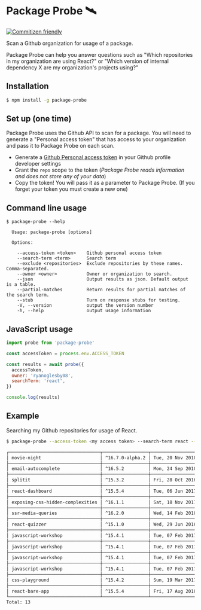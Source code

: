 # Package Probe 🛰

[![Commitizen friendly](https://img.shields.io/badge/commitizen-friendly-brightgreen.svg)](http://commitizen.github.io/cz-cli/)

Scan a Github organization for usage of a package.

Package Probe can help you answer questions such as "Which repositories in my organization are using React?" or "Which version of internal dependency X are my organization's projects using?"

## Installation

```bash
$ npm install -g package-probe
```

## Set up (one time)

Package Probe uses the Github API to scan for a package. You will need to generate a "Personal access token" that has access to your organization and pass it to Package Probe on each scan.

- Generate a [Github Personal access token](https://github.com/settings/tokens) in your Github profile developer settings
- Grant the `repo` scope to the token (_Package Probe reads information and does not store any of your data_)
- Copy the token! You will pass it as a parameter to Package Probe. (If you forget your token you must create a new one)

## Command line usage

```
$ package-probe --help

  Usage: package-probe [options]

  Options:

    --access-token <token>    Github personal access token
    --search-term <term>      Search term
    --exclude <repositories>  Exclude repositories by these names. Comma-separated.
    --owner <owner>           Owner or organization to search.
    --json                    Output results as json. Default output is a table.
    --partial-matches         Return results for partial matches of the search term.
    --stub                    Turn on response stubs for testing.
    -V, --version             output the version number
    -h, --help                output usage information
```

## JavaScript usage

```js
import probe from 'package-probe'

const accessToken = process.env.ACCESS_TOKEN

const results = await probe({
  accessToken,
  owner: 'ryanoglesby08',
  searchTerm: 'react',
})

console.log(results)
```

## Example

Searching my Github repositories for usage of React.

```bash
$ package-probe --access-token <my access token> --search-term react --owner ryanoglesby08

┌──────────────────────────────────┬─────────────────┬───────────────────────────────┐
│ movie-night                      │ ^16.7.0-alpha.2 │ Tue, 20 Nov 2018 23:31:30 GMT │
├──────────────────────────────────┼─────────────────┼───────────────────────────────┤
│ email-autocomplete               │ ^16.5.2         │ Mon, 24 Sep 2018 00:05:10 GMT │
├──────────────────────────────────┼─────────────────┼───────────────────────────────┤
│ splitit                          │ ^15.3.2         │ Fri, 28 Oct 2016 16:56:33 GMT │
├──────────────────────────────────┼─────────────────┼───────────────────────────────┤
│ react-dashboard                  │ ^15.5.4         │ Tue, 06 Jun 2017 00:23:55 GMT │
├──────────────────────────────────┼─────────────────┼───────────────────────────────┤
│ exposing-css-hidden-complexities │ ^16.1.1         │ Sat, 18 Nov 2017 17:51:46 GMT │
├──────────────────────────────────┼─────────────────┼───────────────────────────────┤
│ ssr-media-queries                │ ^16.2.0         │ Wed, 14 Feb 2018 15:00:55 GMT │
├──────────────────────────────────┼─────────────────┼───────────────────────────────┤
│ react-quizzer                    │ ^15.1.0         │ Wed, 29 Jun 2016 20:41:09 GMT │
├──────────────────────────────────┼─────────────────┼───────────────────────────────┤
│ javascript-workshop              │ ^15.4.1         │ Tue, 07 Feb 2017 00:28:22 GMT │
├──────────────────────────────────┼─────────────────┼───────────────────────────────┤
│ javascript-workshop              │ ^15.4.1         │ Tue, 07 Feb 2017 00:28:22 GMT │
├──────────────────────────────────┼─────────────────┼───────────────────────────────┤
│ javascript-workshop              │ ^15.4.1         │ Tue, 07 Feb 2017 00:28:22 GMT │
├──────────────────────────────────┼─────────────────┼───────────────────────────────┤
│ javascript-workshop              │ ^15.4.1         │ Tue, 07 Feb 2017 00:28:22 GMT │
├──────────────────────────────────┼─────────────────┼───────────────────────────────┤
│ css-playground                   │ ^15.4.2         │ Sun, 19 Mar 2017 16:34:59 GMT │
├──────────────────────────────────┼─────────────────┼───────────────────────────────┤
│ react-bare-app                   │ ^15.5.4         │ Fri, 17 Aug 2018 18:37:03 GMT │
└──────────────────────────────────┴─────────────────┴───────────────────────────────┘
Total: 13
```

